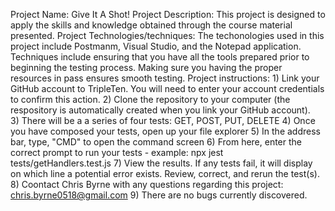 Project Name: Give It A Shot!
Project Description: This project is designed to apply the skills and knowledge obtained through the course material presented.
Project Technologies/techniques: The techonologies used in this project include Postmanm, Visual Studio, and the Notepad application. Techniques include ensuring that you have all the tools prepared prior to beginning the testing process. Making sure you having the proper resources in pass ensures smooth testing.
Project instructions:
    1) Link your GitHub account to TripleTen. You will need to enter your account credentials to confirm this action. 
    2) Clone the repository to your computer (the respository is automatically created when you link your GitHub account).  
    3) There will be a a series of four tests: GET, POST, PUT, DELETE
    4) Once you have composed your tests, open up your file explorer
    5) In the address bar, type, "CMD" to open the command screen
    6) From here, enter the correct prompt to run your tests - example: npx jest tests/getHandlers.test.js
    7) View the results. If any tests fail, it will display on which line a potential error exists. Review, correct, and rerun the test(s).
    8) Coontact Chris Byrne with any questions regarding this project: chris.byrne0518@gmail.com
    9) There are no bugs currently discovered.